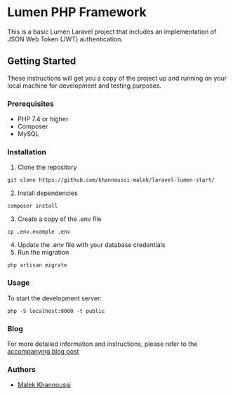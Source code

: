 # Lumen PHP Framework


This is a basic Lumen Laravel project that includes an implementation of JSON Web Token (JWT) authentication.

## Getting Started

These instructions will get you a copy of the project up and running on your local machine for development and testing purposes.

### Prerequisites

- PHP 7.4 or higher
- Composer
- MySQL

### Installation

1. Clone the repository
```
git clone https://github.com/khannoussi-malek/laravel-lumen-start/
```
2. Install dependencies
```
composer install
```

3. Create a copy of the .env file

 ```
 cp .env.example .env
 ```
4. Update the .env file with your database credentials
5. Run the migration
 ```
php artisan migrate
 ```

 ### Usage

To start the development server:
 ```
php -S localhost:8000 -t public
 ```
 
### Blog
For more detailed information and instructions, please refer to the [accompanying blog post](https://www.malekkhannoussi.me/blog/php/Lumen)

### Authors
- [Malek Khannoussi](https://www.malekkhannoussi.me/)

